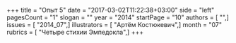 +++
title = "Опыт 5"
date = "2017-03-02T11:22:38+03:00"
side = "left"
pagesCount = "1"
slogan = ""
year = "2014"
startPage = "10"
authors = [ "",]
issues = [ "2014_07",]
illustrators = [ "Артём Костюкевич",]
month = "07"
rubrics = [ "Четыре стихии Эмпедокла",]
+++
